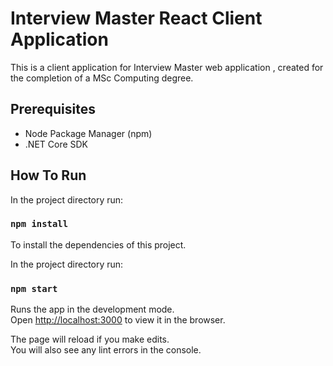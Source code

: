 # Interview Master React Client Application

This is a client application for Interview Master web application , created for the completion of a MSc Computing degree.

## Prerequisites

- Node Package Manager (npm)
- .NET Core SDK

## How To Run

In the project directory run:

### `npm install`

To install the dependencies of this project.

In the project directory run:

### `npm start`

Runs the app in the development mode.\
Open [http://localhost:3000](http://localhost:3000) to view it in the browser.

The page will reload if you make edits.\
You will also see any lint errors in the console.
